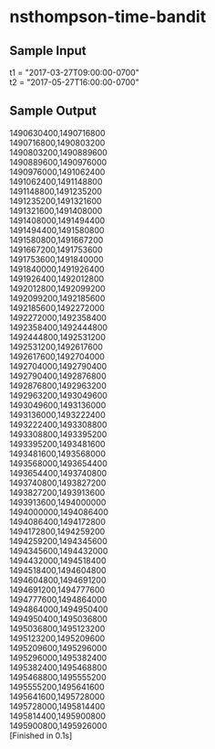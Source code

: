 # nsthompson-time-bandit

## Sample Input
t1 = "2017-03-27T09:00:00-0700"  
t2 = "2017-05-27T16:00:00-0700"  

## Sample Output
1490630400,1490716800  
1490716800,1490803200  
1490803200,1490889600  
1490889600,1490976000  
1490976000,1491062400  
1491062400,1491148800  
1491148800,1491235200  
1491235200,1491321600  
1491321600,1491408000  
1491408000,1491494400  
1491494400,1491580800  
1491580800,1491667200  
1491667200,1491753600  
1491753600,1491840000  
1491840000,1491926400  
1491926400,1492012800  
1492012800,1492099200  
1492099200,1492185600  
1492185600,1492272000  
1492272000,1492358400  
1492358400,1492444800  
1492444800,1492531200  
1492531200,1492617600  
1492617600,1492704000  
1492704000,1492790400  
1492790400,1492876800  
1492876800,1492963200  
1492963200,1493049600  
1493049600,1493136000  
1493136000,1493222400  
1493222400,1493308800  
1493308800,1493395200  
1493395200,1493481600  
1493481600,1493568000  
1493568000,1493654400  
1493654400,1493740800  
1493740800,1493827200  
1493827200,1493913600  
1493913600,1494000000  
1494000000,1494086400  
1494086400,1494172800  
1494172800,1494259200  
1494259200,1494345600   
1494345600,1494432000   
1494432000,1494518400  
1494518400,1494604800  
1494604800,1494691200  
1494691200,1494777600  
1494777600,1494864000  
1494864000,1494950400  
1494950400,1495036800  
1495036800,1495123200  
1495123200,1495209600  
1495209600,1495296000  
1495296000,1495382400  
1495382400,1495468800  
1495468800,1495555200  
1495555200,1495641600  
1495641600,1495728000  
1495728000,1495814400  
1495814400,1495900800  
1495900800,1495926000  
[Finished in 0.1s]  
